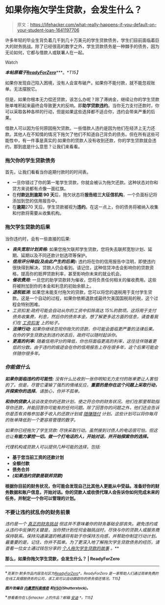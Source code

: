 # 如果你拖欠学生贷款，会发生什么？

> 原文：<https://lifehacker.com/what-really-happens-if-you-default-on-your-student-loan-1641197706>

许多年轻的毕业生背负着几千到几十万美元的学生贷款债务，学生们目前面临着巨大的财务挑战。除了已经很高的数字之外，学生贷款债务是一种棘手的债务，因为无论如何，它都与借款人或联署人在一起。

Watch

***本帖原载于***[***ReadyForZero***](http://blog.readyforzero.com/what-happens-if-you-default-on-your-student-loans/)***。**T15】*

如果你发现自己陷入困境，没有人会宣布破产。如果你不能付款，就不能忽视账单。无法摆脱它。

但是，如果你根本无力偿还贷款，该怎么办呢？除了滞纳金，继续让你的学生贷款账单堆积起来最终会导致更大的反响。即**助学贷款违约**。当你无力支付还款时，你可以采取各种各样的行动，但是如果这些选择都不适合你，违约会带来严重的后果。

借款人可以因为任何原因拖欠贷款。一些借款人违约是因为他们在经济上无力还款。其他人在不知情的情况下拖欠了他们不知道自己背负的债务。但在所有这些可能性中，有一件事是真实的:如果你的贷款人没有收到还款，你的学生贷款就会违约。那到底是什么意思？让我们来看看。

### 拖欠你的学生贷款债务

首先，让我们看看当你逾期付款时的时间表。

*   一旦你错过了你的第一笔学生贷款，你就会被认为拖欠还款。这种状态对你和贷方来说都有点像一面红旗。
*   在**付款达到逾期 90 天**后，拖欠状态将**报告给三大征信机构**，一个负面标记将添加到您的信用报告中。
*   在**逾期**270 天后，学生贷款被视为**违约**。在这一点上，你的债务将被纳入收集和付款将需要从收集机构。

### 拖欠学生贷款的后果

当你违约时，会有一些直接的后果:

*   ***丧失宽恕计划资格:*** 如果您拖欠联邦学生贷款，您将失去联邦宽恕计划、延期、延期以及不同还款计划选项等保护。
*   ***信用评分降低(及由此产生的后果):*** 违约将在你的信用报告中注明，即使违约很快得到解决，贷款人仍会看到。请记住，这种信贷冲击会影响你的贷款资格，提高你的抵押贷款利率，甚至影响你未来的就业机会。
*   ***催收费用:*** 一旦您的助学贷款转为催收，您将负责任何相关的催收费用。这些将被附加到你的本金和利息的初始余额上。
*   ***退税抵消:*** 如果您未能支付拖欠的贷款，您可以将您的退税用于支付学生贷款。这是一个自动的过程，如果你依赖退款或最终欠美国国税局的税，这个过程会特别困难。
*   *工资扣发:政府可能会自动从你的工资中扣除高达 15%的款项。这将用于支付债务收集费，利息，然后你的债务本金。想了解更多这方面的信息，请查看我们在 [工资扣发](http://blog.readyforzero.com/what-is-wage-garnishment/) 上的帖子。*
*   ****法律行动:*** 如果你继续忽视你拖欠的贷款，你可能会面临更严重的法律后果。在你的学生贷款达到违约状态后，政府可以随时起诉你。*
*   ****更高的利率:*** 随着信用评分的降低，你也将面临更高的利率，这往往伴随着更低的分数。由于违约的痕迹会在你的信用报告上存在很多年，这个后果可能会伴随你很多年。*

### *你能做什么*

****如果你面临违约的可能性:*** 没有什么比收到一张你明知无力支付的账单更让人害怕的了。但是，尽管它灌输了强烈的情绪反应，**重要的是你在这个问题上采取行动，并探索你的选择**。请放心，你并不孤单。*

***和你的贷款人**谈谈改变你的还款计划，使之符合你的财务状况。他们在那里帮助指导你还款，并能回答你可能有的任何问题。除了回答你的问题之外，他们还会告诉你是否有资格参加基于收入的还款计划或 [随赚随付](http://blog.readyforzero.com/pay-as-you-earn/) 计划。这些计划可以将你每月的账单降低到一个更容易管理的数字。*

*如果你已经拖欠了学生贷款: 尽快采取行动。虽然接到讨债人的电话很可怕，但这也让**有能力掌控一切。做一个打电话的人，开始对话，并开始探索你的选择。***

*代理机构或贷款人可以提供几种可能的选择，包括:*

*   **基于您当前工资的还款计划**
*   **全额付款**
*   **债务合并**
*   *[](http://www.finaid.org/loans/rehabilitation.phtml)**(如果违约贷款是联邦贷款)***

**根据你目前的财务状况，你可能会发现自己比其他人更能从中受益。准备好你的财务数据和账户信息，开始对话。你的贷款人或收债代理人会告诉你如何完成未来的任务，并制定一个你可以管理的计划。**

### **不要让违约扰乱你的财务前景**

**违约是一个 [真正的财务挑战](https://lifehacker.com/everything-you-need-to-know-about-7-student-loan-repaym-1466213180) 但这并不意味着你的财务基础全部丧失。避免违约或从违约中反弹的关键是，当你预计到任何金融挑战时，尽快与你的贷款人或服务商保持联系*。保持沟通渠道的畅通将有助于你保持方向感，并帮助你制定行动计划。最重要的是，记住，你并不孤单。为了更深入地了解拖欠学生贷款债务的经历，请查看一位女士通过钱包分享的 [个人拖欠学生贷款的故事](http://thebillfold.com/2013/06/i-defaulted-on-my-student-loans-heres-what-i-did-to-get-back-on-track/) 。***

**那么，如果你拖欠学生贷款，会发生什么？ | ReadyForZero**

* * *

**<small>*克莱尔·默多作品内容及社区为*</small>[<small>*ReadyForZero*</small>](https://www.readyforzero.com/auth?c=blog_footer#signup)<small>*。ReadyForZero 是一家帮助人们通过简单免费的在线工具摆脱债务的公司，该工具可以自动跟踪你的债务偿还情况。*T15】</small>**

**<small>*图片改编自*</small> [<small>*内曼贾科索维奇*</small>](http://www.shutterstock.com/pic.mhtml?id=174058172&src=id) <small>*和*</small>[<small>*VSO*</small>](http://www.shutterstock.com/pic.mhtml?id=83977426&src=id)<small>*(Shutterstock)。*</small>**

**<small>*想看看你在 Lifehacker 上的作品？邮箱*</small> [<small>*安迪*</small>](mailto:andy@lifehacker.com) <small>*。*T15】</small>**